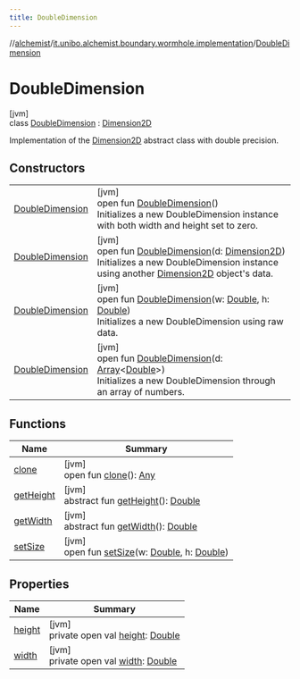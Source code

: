 ```yaml
---
title: DoubleDimension
---
```

//[alchemist](../../../index.html)/[it.unibo.alchemist.boundary.wormhole.implementation](../index.html)/[DoubleDimension](index.html)



# DoubleDimension



[jvm]\
class [DoubleDimension](index.html) : [Dimension2D](https://docs.oracle.com/javase/8/docs/api/java/awt/geom/Dimension2D.html)

Implementation of the [Dimension2D](https://docs.oracle.com/javase/8/docs/api/java/awt/geom/Dimension2D.html) abstract class with double precision.



## Constructors


| | |
|---|---|
| [DoubleDimension](-double-dimension.html) | [jvm]<br>open fun [DoubleDimension](-double-dimension.html)()<br>Initializes a new DoubleDimension instance with both width and height set to zero. |
| [DoubleDimension](-double-dimension.html) | [jvm]<br>open fun [DoubleDimension](-double-dimension.html)(d: [Dimension2D](https://docs.oracle.com/javase/8/docs/api/java/awt/geom/Dimension2D.html))<br>Initializes a new DoubleDimension instance using another [Dimension2D](https://docs.oracle.com/javase/8/docs/api/java/awt/geom/Dimension2D.html) object's data. |
| [DoubleDimension](-double-dimension.html) | [jvm]<br>open fun [DoubleDimension](-double-dimension.html)(w: [Double](https://kotlinlang.org/api/latest/jvm/stdlib/kotlin/-double/index.html), h: [Double](https://kotlinlang.org/api/latest/jvm/stdlib/kotlin/-double/index.html))<br>Initializes a new DoubleDimension using raw data. |
| [DoubleDimension](-double-dimension.html) | [jvm]<br>open fun [DoubleDimension](-double-dimension.html)(d: [Array](https://kotlinlang.org/api/latest/jvm/stdlib/kotlin/-array/index.html)<[Double](https://kotlinlang.org/api/latest/jvm/stdlib/kotlin/-double/index.html)>)<br>Initializes a new DoubleDimension through an array of numbers. |


## Functions


| Name | Summary |
|---|---|
| [clone](index.html#1202578382%2FFunctions%2F-134779887) | [jvm]<br>open fun [clone](index.html#1202578382%2FFunctions%2F-134779887)(): [Any](https://kotlinlang.org/api/latest/jvm/stdlib/kotlin/-any/index.html) |
| [getHeight](index.html#-88011250%2FFunctions%2F-134779887) | [jvm]<br>abstract fun [getHeight](index.html#-88011250%2FFunctions%2F-134779887)(): [Double](https://kotlinlang.org/api/latest/jvm/stdlib/kotlin/-double/index.html) |
| [getWidth](index.html#-933061601%2FFunctions%2F-134779887) | [jvm]<br>abstract fun [getWidth](index.html#-933061601%2FFunctions%2F-134779887)(): [Double](https://kotlinlang.org/api/latest/jvm/stdlib/kotlin/-double/index.html) |
| [setSize](set-size.html) | [jvm]<br>open fun [setSize](set-size.html)(w: [Double](https://kotlinlang.org/api/latest/jvm/stdlib/kotlin/-double/index.html), h: [Double](https://kotlinlang.org/api/latest/jvm/stdlib/kotlin/-double/index.html)) |


## Properties


| Name | Summary |
|---|---|
| [height](height.html) | [jvm]<br>private open val [height](height.html): [Double](https://kotlinlang.org/api/latest/jvm/stdlib/kotlin/-double/index.html) |
| [width](width.html) | [jvm]<br>private open val [width](width.html): [Double](https://kotlinlang.org/api/latest/jvm/stdlib/kotlin/-double/index.html) |

